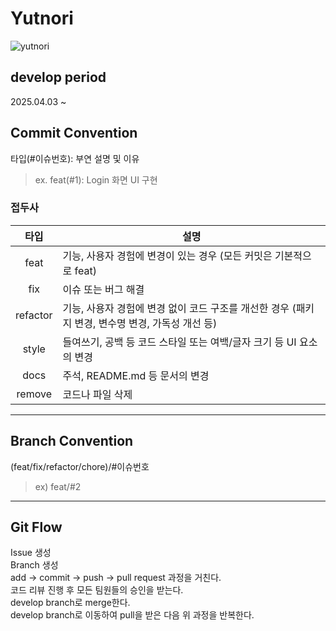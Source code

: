 # Yutnori 
![yutnori](https://github.com/user-attachments/assets/d300272d-0ffa-415e-b236-ac554dbbed09)

## develop period
2025.04.03 ~

## Commit Convention
타입(#이슈번호): 부연 설명 및 이유
> ex. feat(#1): Login 화면 UI 구현

### 접두사
|    타입    | 설명 |
|:--------:|--|
|   feat   | 기능, 사용자 경험에 변경이 있는 경우 (모든 커밋은 기본적으로 feat)|
|   fix    | 이슈 또는 버그 해결 |
| refactor | 기능, 사용자 경험에 변경 없이 코드 구조를 개선한 경우 (패키지 변경, 변수명 변경, 가독성 개선 등) |
|  style   | 들여쓰기, 공백 등 코드 스타일 또는 여백/글자 크기 등 UI 요소의 변경 |
|   docs   | 주석, README.md 등 문서의 변경 |
|  remove  | 코드나 파일 삭제 |

---
## Branch Convention
(feat/fix/refactor/chore)/#이슈번호

> ex) feat/#2

---
## Git Flow
Issue 생성
</br>
Branch 생성
</br>
add → commit → push → pull request 과정을 거친다.
</br>
코드 리뷰 진행 후 모든 팀원들의 승인을 받는다.
</br>
develop branch로 merge한다.
</br>
develop branch로 이동하여 pull을 받은 다음 위 과정을 반복한다.
